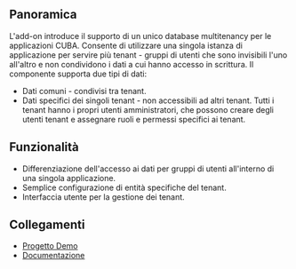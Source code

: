 ## Panoramica
L'add-on introduce il supporto di un unico database multitenancy per le applicazioni CUBA.
Consente di utilizzare una singola istanza di applicazione per servire più tenant - gruppi di utenti che sono invisibili l'uno all'altro e non condividono i dati a cui hanno accesso in scrittura.
Il componente supporta due tipi di dati:
- Dati comuni - condivisi tra tenant.
- Dati specifici dei singoli tenant - non accessibili ad altri tenant.
Tutti i tenant hanno i propri utenti amministratori, che possono creare degli utenti tenant e assegnare ruoli e permessi specifici ai tenant.
## Funzionalità
- Differenziazione dell'accesso ai dati per gruppi di utenti all'interno di una singola applicazione.
- Semplice configurazione di entità specifiche del tenant.
- Interfaccia utente per la gestione dei tenant.
## Collegamenti
- [Progetto Demo](https://github.com/cuba-platform/multitenancy-addon-demo)
- [Documentazione](https://github.com/cuba-platform/multitenancy-addon/blob/master/README.md)
